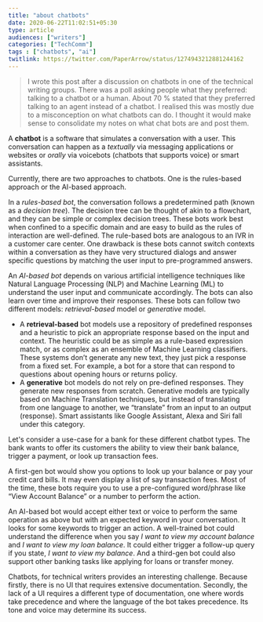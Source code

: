 ```yaml
---
title: "about chatbots"
date: 2020-06-22T11:02:51+05:30
type: article
audiences: ["writers"]
categories: ["TechComm"]
tags : ["chatbots", "ai"]
twitlink: https://twitter.com/PaperArrow/status/1274943212881244162
---
```



> I wrote this post after a discussion on chatbots in one of the technical writing groups.  There was a poll asking people what they preferred: talking to a chatbot or a human. About 70 % stated that they preferred talking to an agent instead of a chatbot. I realised this was mostly due to a misconception on what chatbots can do. I thought it would make sense to consolidate my notes on what chat bots are and post them.

A **chatbot** is a software that simulates a conversation with a user. This conversation can happen as a _textually_ via messaging applications or websites or _orally_ via voicebots (chatbots that supports voice) or smart assistants.

Currently, there are two approaches to chatbots. One is the rules-based approach or the AI-based approach.

In a _rules-based bot_, the conversation follows a predetermined path (known as a _decision tree_). The decision tree can be thought of akin to a flowchart, and they can be simple or complex decision trees. These bots work best when confined to a specific domain and are easy to build as the rules of interaction are well-defined. The rule-based bots are analogous to an IVR in a customer care center. One drawback is these bots cannot switch contexts within a conversation as they have very structured dialogs and answer specific questions by matching the user input to pre-programmed answers.

An _AI-based bot_ depends on various artificial intelligence techniques like Natural Language Processing (NLP) and Machine Learning (ML) to understand the user input and communicate accordingly. The bots can also learn over time and improve their responses. These bots can follow two different models: _retrieval-based_ model or _generative_ model.

* A **retrieval-based** bot models use a repository of predefined responses and a heuristic to pick an appropriate response based on the input and context. The heuristic could be as simple as a rule-based expression match, or as complex as an ensemble of Machine Learning classifiers. These systems don’t generate any new text, they just pick a response from a fixed set. For example, a bot for a store that can respond to questions about opening hours or returns policy.
* A **generative** bot models do not rely on pre-defined responses. They generate new responses from scratch. Generative models are typically based on Machine Translation techniques, but instead of translating from one language to another, we “translate” from an input to an output (response). Smart assistants like Google Assistant, Alexa and Siri fall under this category.



Let's consider a use-case for a bank for these different chatbot types. The bank wants to offer its customers the ability to view their bank balance, trigger a payment, or look up transaction fees.

A first-gen bot would show you options to look up your balance or pay your credit card bills. It may even display a list of say transaction fees. Most of the time, these bots require you to use a pre-configured word/phrase like “View Account Balance” or a number to perform the action.

An AI-based bot would accept either text or voice to perform the same operation as above but with an expected keyword in your conversation. It looks for some keywords to trigger an action. A well-trained bot could understand the difference when you say _I want to view my account balance_ and _I want to view my loan balance_. It could either trigger a follow-up query if you state, _I want to view my balance_. And a third-gen bot could also support other banking tasks like applying for loans or transfer money.

Chatbots, for technical writers provides an interesting challenge. Because firstly, there is no UI that requires extensive documentation. Secondly, the lack of a UI requires a different type of documentation, one where words take precedence and where the language of the bot takes precedence. Its tone and voice may determine its success. 


